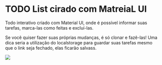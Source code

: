 <h1>TODO List cirado com MatreiaL UI</h1>
<p>Todo interativo criado com Material UI, onde é possível informar suas tarefas, marca-las como feitas e excluí-las.</p>
<p>Se você quiser fazer suas próprias mudanças, é só clonar e fazê-las! Uma dica seria a utilização do localstorage para guardar suas tarefas mesmo que o link seja fechado, elas ficarão salvass.</p>

<p>
  <img src= "src/toReadme/representation.png" href= "Isso">
</p>


